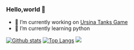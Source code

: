 ### Hello,world 👋

- 🔭 I’m currently working on [Ursina Tanks Game](https://github.com/Dimkarpenko/Tanks)
- 🌱 I’m currently learning python 

[![Github stats](https://github-readme-stats.vercel.app/api?username=Dimkarpenko&hide_border=true&count_private=true&show_icons=true&theme=vision-friendly-dark&include_all_commits=true)](https://github.com/anuraghazra/github-readme-stats)
[![Top Langs](https://github-readme-stats.vercel.app/api/top-langs/?username=Dimkarpenko&hide=smarty,java,actionscript&hide_border=true&theme=vision-friendly-dark&langs_count=10&layout=compact)](https://github.com/anuraghazra/github-readme-stats)
<img src="https://komarev.com/ghpvc/?username=KarimullinArthur&style=flat"> 

